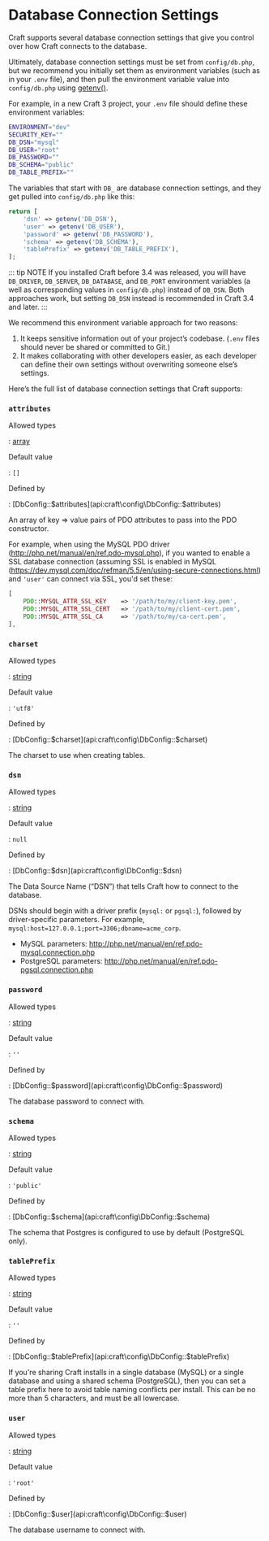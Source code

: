 # Database Connection Settings

Craft supports several database connection settings that give you control over how Craft connects to the database.

Ultimately, database connection settings must be set from  `config/db.php`, but we recommend you initially set them as environment variables (such as in your `.env` file), and then pull the environment variable value into `config/db.php` using [getenv()](http://php.net/manual/en/function.getenv.php).

For example, in a new Craft 3 project, your `.env` file should define these environment variables:

```bash
ENVIRONMENT="dev"
SECURITY_KEY=""
DB_DSN="mysql"
DB_USER="root"
DB_PASSWORD=""
DB_SCHEMA="public"
DB_TABLE_PREFIX=""
```

The variables that start with `DB_` are database connection settings, and they get pulled into `config/db.php` like this:

```php
return [
    'dsn' => getenv('DB_DSN'),
    'user' => getenv('DB_USER'),
    'password' => getenv('DB_PASSWORD'),
    'schema' => getenv('DB_SCHEMA'),
    'tablePrefix' => getenv('DB_TABLE_PREFIX'),
];
```

::: tip NOTE
If you installed Craft before 3.4 was released, you will have `DB_DRIVER`, `DB_SERVER`, `DB_DATABASE`, and `DB_PORT` environment variables (a well as corresponding values in `config/db.php`) instead of `DB_DSN`. Both approaches work, but setting `DB_DSN` instead is recommended in Craft 3.4 and later. 
:::

We recommend this environment variable approach for two reasons:

1. It keeps sensitive information out of your project’s codebase. (`.env` files should never be shared or committed to Git.)
2. It makes collaborating with other developers easier, as each developer can define their own settings without overwriting someone else’s settings.

Here’s the full list of database connection settings that Craft supports:

<!-- BEGIN SETTINGS -->

### `attributes`

Allowed types

:   [array](http://php.net/language.types.array)

Default value

:   `[]`

Defined by

:   [DbConfig::$attributes](api:craft\config\DbConfig::$attributes)



An array of key => value pairs of PDO attributes to pass into the PDO constructor.

For example, when using the MySQL PDO driver (http://php.net/manual/en/ref.pdo-mysql.php),
if you wanted to enable a SSL database connection (assuming SSL is enabled in MySQL
(https://dev.mysql.com/doc/refman/5.5/en/using-secure-connections.html) and `'user'`
can connect via SSL, you'd set these:

```php
[
    PDO::MYSQL_ATTR_SSL_KEY    => '/path/to/my/client-key.pem',
    PDO::MYSQL_ATTR_SSL_CERT   => '/path/to/my/client-cert.pem',
    PDO::MYSQL_ATTR_SSL_CA     => '/path/to/my/ca-cert.pem',
],
```



### `charset`

Allowed types

:   [string](http://php.net/language.types.string)

Default value

:   `'utf8'`

Defined by

:   [DbConfig::$charset](api:craft\config\DbConfig::$charset)



The charset to use when creating tables.



### `dsn`

Allowed types

:   [string](http://php.net/language.types.string)

Default value

:   `null`

Defined by

:   [DbConfig::$dsn](api:craft\config\DbConfig::$dsn)



The Data Source Name (“DSN”) that tells Craft how to connect to the database.

DSNs should begin with a driver prefix (`mysql:` or `pgsql:`), followed by driver-specific parameters.
For example, `mysql:host=127.0.0.1;port=3306;dbname=acme_corp`.

- MySQL parameters: http://php.net/manual/en/ref.pdo-mysql.connection.php
- PostgreSQL parameters: http://php.net/manual/en/ref.pdo-pgsql.connection.php



### `password`

Allowed types

:   [string](http://php.net/language.types.string)

Default value

:   `''`

Defined by

:   [DbConfig::$password](api:craft\config\DbConfig::$password)



The database password to connect with.



### `schema`

Allowed types

:   [string](http://php.net/language.types.string)

Default value

:   `'public'`

Defined by

:   [DbConfig::$schema](api:craft\config\DbConfig::$schema)



The schema that Postgres is configured to use by default (PostgreSQL only).



### `tablePrefix`

Allowed types

:   [string](http://php.net/language.types.string)

Default value

:   `''`

Defined by

:   [DbConfig::$tablePrefix](api:craft\config\DbConfig::$tablePrefix)



If you're sharing Craft installs in a single database (MySQL) or a single
database and using a shared schema (PostgreSQL), then you can set a table
prefix here to avoid table naming conflicts per install. This can be no more than 5
characters, and must be all lowercase.



### `user`

Allowed types

:   [string](http://php.net/language.types.string)

Default value

:   `'root'`

Defined by

:   [DbConfig::$user](api:craft\config\DbConfig::$user)



The database username to connect with.




<!-- END SETTINGS -->
